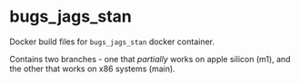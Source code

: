 # bugs_jags_stan
Docker build files for `bugs_jags_stan` docker container.

Contains two branches - one that *partially* works on apple silicon (m1), and the other that works on x86 systems (main). 

